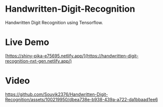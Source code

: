 # Handwritten-Digit-Recognition
Handwritten Digit Recognition using Tensorflow.

# Live Demo 

[https://shiny-pika-e75695.netlify.app/](https://handwritten-digit-recognition-nxt-gen.netlify.app/)

# Video
https://github.com/Souvik2376/Handwritten-Digit-Recognition/assets/100219950/dbea738e-b938-439a-a722-da1bbaad1ee6

